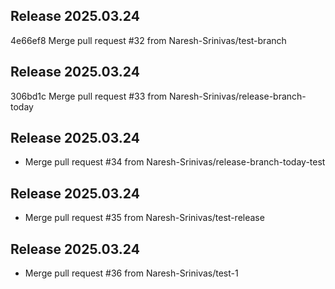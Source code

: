 ## Release 2025.03.24
4e66ef8 Merge pull request #32 from Naresh-Srinivas/test-branch

## Release 2025.03.24
306bd1c Merge pull request #33 from Naresh-Srinivas/release-branch-today

## Release 2025.03.24
- Merge pull request #34 from Naresh-Srinivas/release-branch-today-test

## Release 2025.03.24
- Merge pull request #35 from Naresh-Srinivas/test-release

## Release 2025.03.24
- Merge pull request #36 from Naresh-Srinivas/test-1


